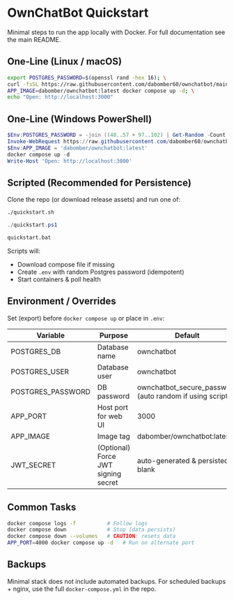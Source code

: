 # OwnChatBot Quickstart

Minimal steps to run the app locally with Docker. For full documentation see the main README.

## One‑Line (Linux / macOS)
```bash
export POSTGRES_PASSWORD=$(openssl rand -hex 16); \
curl -fsSL https://raw.githubusercontent.com/dabomber60/ownchatbot/main/docker-compose.simple.yml -o docker-compose.yml; \
APP_IMAGE=dabomber/ownchatbot:latest docker compose up -d; \
echo "Open: http://localhost:3000"
```

## One‑Line (Windows PowerShell)
```powershell
$Env:POSTGRES_PASSWORD = -join ((48..57 + 97..102) | Get-Random -Count 32 | % {[char]$_})
Invoke-WebRequest https://raw.githubusercontent.com/dabomber60/ownchatbot/main/docker-compose.simple.yml -OutFile docker-compose.yml
$Env:APP_IMAGE = 'dabomber/ownchatbot:latest'
docker compose up -d
Write-Host 'Open: http://localhost:3000'
```

## Scripted (Recommended for Persistence)
Clone the repo (or download release assets) and run one of:

```bash
./quickstart.sh
```
```powershell
./quickstart.ps1
```
```bat
quickstart.bat
```

Scripts will:
- Download compose file if missing
- Create `.env` with random Postgres password (idempotent)
- Start containers & poll health

## Environment / Overrides
Set (export) before `docker compose up` or place in `.env`:

| Variable | Purpose | Default |
|----------|---------|---------|
| POSTGRES_DB | Database name | ownchatbot |
| POSTGRES_USER | Database user | ownchatbot |
| POSTGRES_PASSWORD | DB password | ownchatbot_secure_password (auto random if using scripts) |
| APP_PORT | Host port for web UI | 3000 |
| APP_IMAGE | Image tag | dabomber/ownchatbot:latest |
| JWT_SECRET | (Optional) Force JWT signing secret | auto-generated & persisted if blank |

## Common Tasks
```bash
docker compose logs -f          # Follow logs
docker compose down             # Stop (data persists)
docker compose down --volumes   # CAUTION: resets data
APP_PORT=4000 docker compose up -d   # Run on alternate port
```

## Backups
Minimal stack does not include automated backups. For scheduled backups + nginx, use the full `docker-compose.yml` in the repo.
